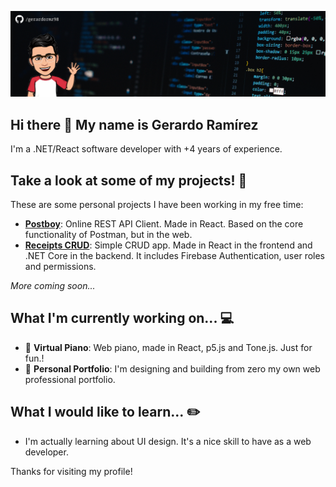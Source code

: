 ![Profile Banner](https://github.com/gerardormz98/gerardormz98/blob/master/github-profile-banner.png?raw=true)

## Hi there 👋 My name is Gerardo Ramírez

I'm a .NET/React software developer with +4 years of experience.

## Take a look at some of my projects! 📖

These are some personal projects I have been working in my free time:

- [**Postboy**](https://postboy.herokuapp.com/): Online REST API Client. Made in React. Based on the core functionality of Postman, but in the web.
- [**Receipts CRUD**](https://receipts-crud.herokuapp.com/): Simple CRUD app. Made in React in the frontend and .NET Core in the backend. It includes Firebase Authentication, user roles and permissions.

_More coming soon..._

## What I'm currently working on... 💻

- 🎹 **Virtual Piano**: Web piano, made in React, p5.js and Tone.js. Just for fun.!
- 📘 **Personal Portfolio**: I'm designing and building from zero my own web professional portfolio.

## What I would like to learn... ✏️

- I'm actually learning about UI design. It's a nice skill to have as a web developer.

Thanks for visiting my profile!
